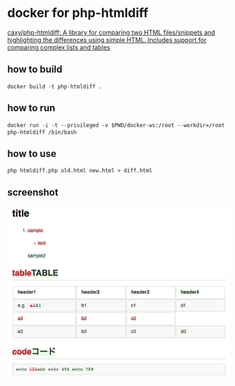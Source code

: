 # docker for php-htmldiff

[caxy/php\-htmldiff: A library for comparing two HTML files/snippets and highlighting the differences using simple HTML\. Includes support for comparing complex lists and tables]( https://github.com/caxy/php-htmldiff )

## how to build
```
docker build -t php-htmldiff .
```

## how to run
```
docker run -i -t --privileged -v $PWD/docker-ws:/root --workdir=/root php-htmldiff /bin/bash
```

## how to use
```
php htmldiff.php old.html new.html > diff.html
```

## screenshot
![]( https://raw.githubusercontent.com/umaumax/php-htmldiff-docker/images/screenshot-sample.png )
